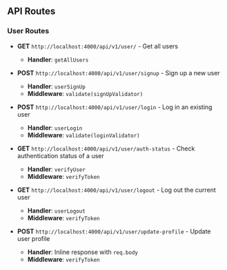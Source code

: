## API Routes

### User Routes

- **GET** `http://localhost:4000/api/v1/user/` - Get all users
  - **Handler**: `getAllUsers`
  
- **POST** `http://localhost:4000/api/v1/user/signup` - Sign up a new user
  - **Handler**: `userSignUp`
  - **Middleware**: `validate(signUpValidator)`

- **POST** `http://localhost:4000/api/v1/user/login` - Log in an existing user
  - **Handler**: `userLogin`
  - **Middleware**: `validate(loginValidator)`

- **GET** `http://localhost:4000/api/v1/user/auth-status` - Check authentication status of a user
  - **Handler**: `verifyUser`
  - **Middleware**: `verifyToken`

- **GET** `http://localhost:4000/api/v1/user/logout` - Log out the current user
  - **Handler**: `userLogout`
  - **Middleware**: `verifyToken`

- **POST** `http://localhost:4000/api/v1/user/update-profile` - Update user profile
  - **Handler**: Inline response with `req.body`
  - **Middleware**: `verifyToken`
